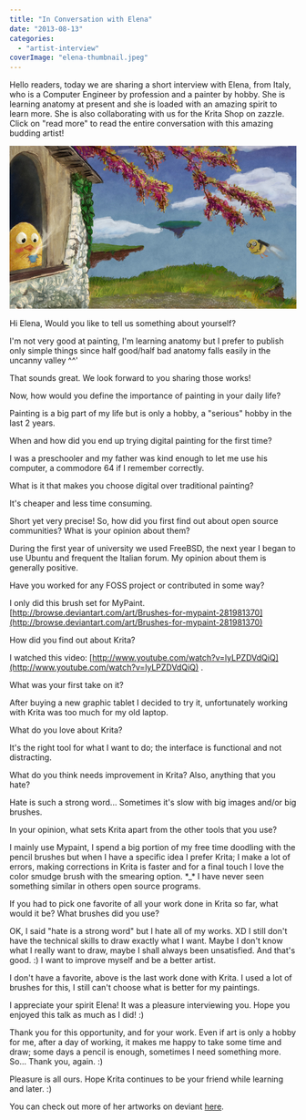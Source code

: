 ```yaml
---
title: "In Conversation with Elena"
date: "2013-08-13"
categories: 
  - "artist-interview"
coverImage: "elena-thumbnail.jpeg"
---
```


Hello readers, today we are sharing a short interview with Elena, from Italy, who is a Computer Engineer by profession and a painter by hobby. She is learning anatomy at present and she is loaded with an amazing spirit to learn more. She is also collaborating with us for the Krita Shop on zazzle. Click on "read more" to read the entire conversation with this amazing budding artist!

![](images/colazione_isola_volante.jpeg)

Hi Elena, Would you like to tell us something about yourself?

I'm not very good at painting, I'm learning anatomy but I prefer to publish only simple things since half good/half bad anatomy falls easily in the uncanny valley ^^'

That sounds great. We look forward to you sharing those works!

Now, how would you define the importance of painting in your daily life?

Painting is a big part of my life but is only a hobby, a "serious" hobby in the last 2 years.

When and how did you end up trying digital painting for the first time?

I was a preschooler and my father was kind enough to let me use his computer, a commodore 64 if I remember correctly.

What is it that makes you choose digital over traditional painting?

It's cheaper and less time consuming.

Short yet very precise! So, how did you first find out about open source communities? What is your opinion about them?

During the first year of university we used FreeBSD, the next year I began to use Ubuntu and frequent the Italian forum. My opinion about them is generally positive.

Have you worked for any FOSS project or contributed in some way?

I only did this brush set for MyPaint. [http://browse.deviantart.com/art/Brushes-for-mypaint-281981370](http://browse.deviantart.com/art/Brushes-for-mypaint-281981370)

How did you find out about Krita?

I watched this video: [http://www.youtube.com/watch?v=lyLPZDVdQiQ](http://www.youtube.com/watch?v=lyLPZDVdQiQ) .

What was your first take on it?

After buying a new graphic tablet I decided to try it, unfortunately working with Krita was too much for my old laptop.

What do you love about Krita?

It's the right tool for what I want to do; the interface is functional and not distracting.

What do you think needs improvement in Krita? Also, anything that you hate?

Hate is such a strong word... Sometimes it's slow with big images and/or big brushes.

In your opinion, what sets Krita apart from the other tools that you use?

I mainly use Mypaint, I spend a big portion of my free time doodling with the pencil brushes but when I have a specific idea I prefer Krita; I make a lot of errors, making corrections in Krita is faster and for a final touch I love the color smudge brush with the smearing option. \*\_\* I have never seen something similar in others open source programs.

If you had to pick one favorite of all your work done in Krita so far, what would it be? What brushes did you use?  

OK, I said "hate is a strong word" but I hate all of my works. XD I still don't have the technical skills to draw exactly what I want. Maybe I don't know what I really want to draw, maybe I shall always been unsatisfied. And that's good. :) I want to improve myself and be a better artist.

I don't have a favorite, above is the last work done with Krita. I used a lot of brushes for this, I still can't choose what is better for my paintings.

I appreciate your spirit Elena! It was a pleasure interviewing you. Hope you enjoyed this talk as much as I did! :)

Thank you for this opportunity, and for your work. Even if art is only a hobby for me, after a day of working, it makes me happy to take some time and draw; some days a pencil is enough, sometimes I need something more. So... Thank you, again. :)

Pleasure is all ours. Hope Krita continues to be your friend while learning and later. :)

You can check out more of her artworks on deviant [here](http://corvocollorosso.deviantart.com/).
